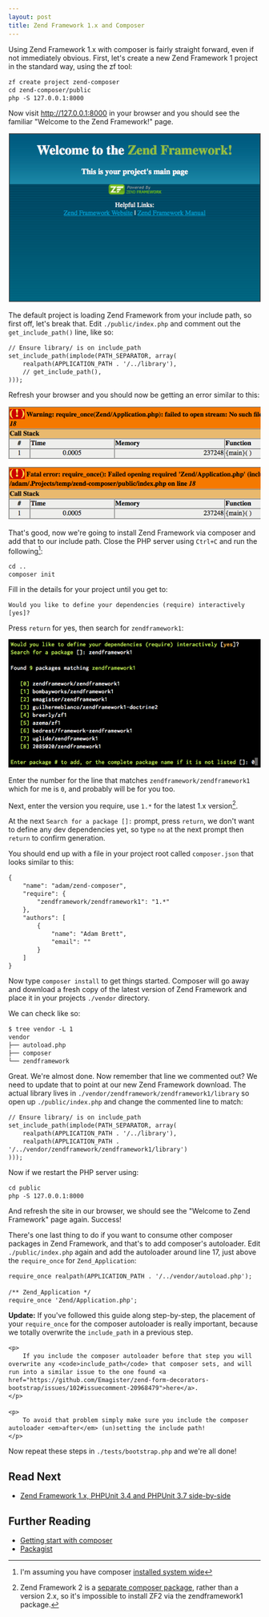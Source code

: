 ```yaml
---
layout: post
title: Zend Framework 1.x and Composer
---
```


Using Zend Framework 1.x with composer is fairly straight forward, even if not immediately obvious.  First, let's create a new Zend Framework 1 project in the standard way, using the zf tool:

    zf create project zend-composer
    cd zend-composer/public
    php -S 127.0.0.1:8000

Now visit http://127.0.0.1:8000 in your browser and you should see the familiar "Welcome to the Zend Framework!" page.

![Welcome to Zend Framework](/img/posts/welcome-to-zend-framework.png)

The default project is loading Zend Framework from your include path, so first off, let's break that.  Edit `./public/index.php` and comment out the `get_include_path()` line, like so:

    // Ensure library/ is on include_path
    set_include_path(implode(PATH_SEPARATOR, array(
        realpath(APPLICATION_PATH . '/../library'),
        // get_include_path(),
    )));

Refresh your browser and you should now be getting an error similar to this:

![Zend missing include path](/img/posts/zend-include-path.png)

That's good, now we're going to install Zend Framework via composer and add that to our include path.  Close the PHP server using `Ctrl+C` and run the following[^1]:

    cd ..
    composer init

Fill in the details for your project until you get to:

    Would you like to define your dependencies (require) interactively [yes]?

Press `return` for yes, then search for `zendframework1`:

![Search for dependencies](/img/posts/search-dependencies.png)

Enter the number for the line that matches `zendframework/zendframework1` which for me is `0`, and probably will be for you too.

Next, enter the version you require, use `1.*` for the latest 1.x version[^2].

At the next `Search for a package []:` prompt, press `return`, we don't want to define any dev dependencies yet, so type `no` at the next prompt then `return` to confirm generation.

You should end up with a file in your project root called `composer.json` that looks similar to this:

    {
        "name": "adam/zend-composer",
        "require": {
            "zendframework/zendframework1": "1.*"
        },
        "authors": [
            {
                "name": "Adam Brett",
                "email": ""
            }
        ]
    }

Now type `composer install` to get things started.  Composer will go away and download a fresh copy of the latest version of Zend Framework and place it in your projects `./vendor` directory.

We can check like so:

    $ tree vendor -L 1
    vendor
    ├── autoload.php
    ├── composer
    └── zendframework

Great.  We're almost done.  Now remember that line we commented out?  We need to update that to point at our new Zend Framework download.  The actual library lives in `./vendor/zendframework/zendframework1/library` so open up `./public/index.php` and change the commented line to match:

    // Ensure library/ is on include_path
    set_include_path(implode(PATH_SEPARATOR, array(
        realpath(APPLICATION_PATH . '/../library'),
        realpath(APPLICATION_PATH . '/../vendor/zendframework/zendframework1/library')
    )));

Now if we restart the PHP server using:

    cd public
    php -S 127.0.0.1:8000

And refresh the site in our browser, we should see the "Welcome to Zend Framework" page again.  Success!

There's one last thing to do if you want to consume other composer packages in Zend Framework, and that's to add composer's autoloader.  Edit `./public/index.php` again and add the autoloader around line 17, just above the `require_once` for `Zend_Application`:

    require_once realpath(APPLICATION_PATH . '/../vendor/autoload.php');

    /** Zend_Application */
    require_once 'Zend/Application.php';

<div class="alert alert-info">
    <p>
        <strong>Update:</strong>
        If you've followed this guide along step-by-step, the placement of your <code>require_once</code> for the composer autoloader is really important, because we totally overwrite the <code>include_path</code> in a previous step.
    </p>

    <p>
        If you include the composer autoloader before that step you will overwrite any <code>include_path</code> that composer sets, and will run into a similar issue to the one found <a href="https://github.com/Emagister/zend-form-decorators-bootstrap/issues/102#issuecomment-20968479">here</a>.
    </p>

    <p>
        To avoid that problem simply make sure you include the composer autoloader <em>after</em> (un)setting the include path!
    </p>
</div>

Now repeat these steps in `./tests/bootstrap.php` and we're all done!

## Read Next

* [Zend Framework 1.x, PHPUnit 3.4 and PHPUnit 3.7 side-by-side](/2013/05/30/zend-1.x-phpunit-3.4-and-3.7-composer.html)

## Further Reading

* [Getting start with composer](https://getcomposer.org/doc/00-intro.md)
* [Packagist](https://packagist.org/)

[^1]: I'm assuming you have composer [installed system wide](https://github.com/composer/composer#global-installation-of-composer-manual)
[^2]: Zend Framework 2 is a [separate composer package](https://packagist.org/packages/zendframework/zendframework), rather than a version 2.x, so it's impossible to install ZF2 via the zendframework1 package.
